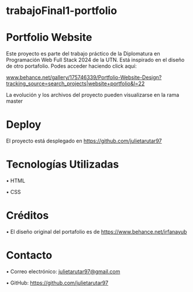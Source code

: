 # trabajoFinal1-portfolio
# Portfolio Website
Este proyecto es parte del trabajo práctico de la Diplomatura en Programación Web Full Stack 2024 de la UTN. Está inspirado en el diseño de otro portafolio. 
Podes acceder haciendo click aquí:

www.behance.net/gallery/175746339/Portfolio-Website-Design?tracking_source=search_projects|website+portfolio&l=22

La evolución y los archivos del proyecto pueden visualizarse en la rama master

# Deploy
El proyecto está desplegado en 
https://github.com/julietarutar97

# Tecnologías Utilizadas
•	HTML

•	CSS

# Créditos
•	El diseño original del portafolio es de https://www.behance.net/irfanayub

# Contacto
•	Correo electrónico: julietarutar97@gmail.com

•	GitHub: https://github.com/julietarutar97

